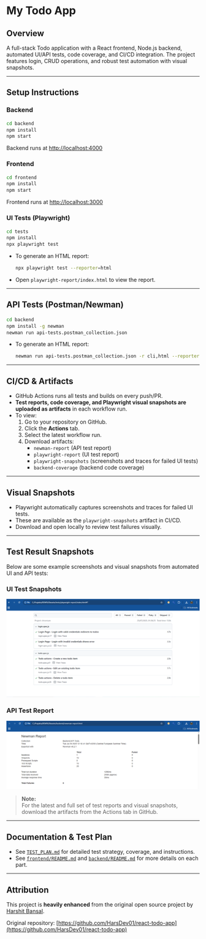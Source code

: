 # My Todo App

## Overview
A full-stack Todo application with a React frontend, Node.js backend, automated UI/API tests, code coverage, and CI/CD integration. The project features login, CRUD operations, and robust test automation with visual snapshots.

---

## Setup Instructions

### Backend
```bash
cd backend
npm install
npm start
```
Backend runs at [http://localhost:4000](http://localhost:4000)

### Frontend
```bash
cd frontend
npm install
npm start
```
Frontend runs at [http://localhost:3000](http://localhost:3000)

### UI Tests (Playwright)
```bash
cd tests
npm install
npx playwright test
```
- To generate an HTML report:
  ```bash
  npx playwright test --reporter=html
  ```
- Open `playwright-report/index.html` to view the report.

---

## API Tests (Postman/Newman)
```bash
cd backend
npm install -g newman
newman run api-tests.postman_collection.json
```
- To generate an HTML report:
  ```bash
  newman run api-tests.postman_collection.json -r cli,html --reporter-html-export newman-report.html
  ```

---

## CI/CD & Artifacts
- GitHub Actions runs all tests and builds on every push/PR.
- **Test reports, code coverage, and Playwright visual snapshots are uploaded as artifacts** in each workflow run.
- To view:
  1. Go to your repository on GitHub.
  2. Click the **Actions** tab.
  3. Select the latest workflow run.
  4. Download artifacts:
     - `newman-report` (API test report)
     - `playwright-report` (UI test report)
     - `playwright-snapshots` (screenshots and traces for failed UI tests)
     - `backend-coverage` (backend code coverage)

---

## Visual Snapshots
- Playwright automatically captures screenshots and traces for failed UI tests.
- These are available as the `playwright-snapshots` artifact in CI/CD.
- Download and open locally to review test failures visually.

---

## Test Result Snapshots

Below are some example screenshots and visual snapshots from automated UI and API tests:

### UI Test Snapshots


![Playwright UI Test Report](assets/Playwright-report.png)


### API Test Report

![Newman API Test Report](assets/Backend-result.png)

> **Note:**  
> For the latest and full set of test reports and visual snapshots, download the artifacts from the Actions tab in GitHub.

---

## Documentation & Test Plan
- See [`TEST_PLAN.md`](./TEST_PLAN.md) for detailed test strategy, coverage, and instructions.
- See [`frontend/README.md`](./frontend/README.md) and [`backend/README.md`](./backend/README.md) for more details on each part.

---

## Attribution
This project is **heavily enhanced** from the original open source project by [Harshit Bansal](https://github.com/HarsDev01/react-todo-app).

Original repository: [https://github.com/HarsDev01/react-todo-app](https://github.com/HarsDev01/react-todo-app) 